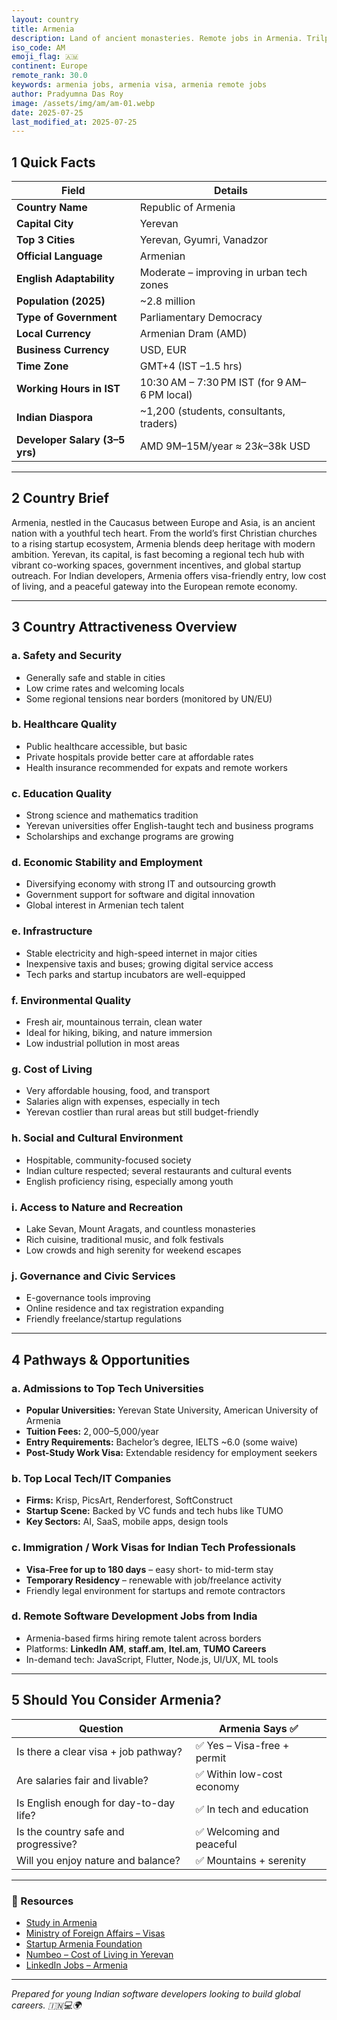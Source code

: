 ```yaml
---
layout: country
title: Armenia
description: Land of ancient monasteries. Remote jobs in Armenia. Trilp AI curated info. Indians in Armenia.
iso_code: AM
emoji_flag: 🇦🇲
continent: Europe
remote_rank: 30.0
keywords: armenia jobs, armenia visa, armenia remote jobs
author: Pradyumna Das Roy
image: /assets/img/am/am-01.webp
date: 2025-07-25
last_modified_at: 2025-07-25
---
```


## 1 Quick Facts

| Field                          | Details                                      |
| ------------------------------ | -------------------------------------------- |
| **Country Name**               | Republic of Armenia                          |
| **Capital City**               | Yerevan                                      |
| **Top 3 Cities**               | Yerevan, Gyumri, Vanadzor                    |
| **Official Language**          | Armenian                                     |
| **English Adaptability**       | Moderate – improving in urban tech zones     |
| **Population (2025)**          | ~2.8 million                                 |
| **Type of Government**         | Parliamentary Democracy                      |
| **Local Currency**             | Armenian Dram (AMD)                          |
| **Business Currency**          | USD, EUR                                     |
| **Time Zone**                  | GMT+4 (IST –1.5 hrs)                         |
| **Working Hours in IST**       | 10:30 AM – 7:30 PM IST (for 9 AM–6 PM local) |
| **Indian Diaspora**            | ~1,200 (students, consultants, traders)      |
| **Developer Salary (3–5 yrs)** | AMD 9M–15M/year ≈ $23k–$38k USD              |

---

## 2 Country Brief

Armenia, nestled in the Caucasus between Europe and Asia, is an ancient nation with a youthful tech heart. From the world’s first Christian churches to a rising startup ecosystem, Armenia blends deep heritage with modern ambition. Yerevan, its capital, is fast becoming a regional tech hub with vibrant co-working spaces, government incentives, and global startup outreach. For Indian developers, Armenia offers visa-friendly entry, low cost of living, and a peaceful gateway into the European remote economy.

---

## 3 Country Attractiveness Overview

### a. Safety and Security

- Generally safe and stable in cities
- Low crime rates and welcoming locals
- Some regional tensions near borders (monitored by UN/EU)

### b. Healthcare Quality

- Public healthcare accessible, but basic
- Private hospitals provide better care at affordable rates
- Health insurance recommended for expats and remote workers

### c. Education Quality

- Strong science and mathematics tradition
- Yerevan universities offer English-taught tech and business programs
- Scholarships and exchange programs are growing

### d. Economic Stability and Employment

- Diversifying economy with strong IT and outsourcing growth
- Government support for software and digital innovation
- Global interest in Armenian tech talent

### e. Infrastructure

- Stable electricity and high-speed internet in major cities
- Inexpensive taxis and buses; growing digital service access
- Tech parks and startup incubators are well-equipped

### f. Environmental Quality

- Fresh air, mountainous terrain, clean water
- Ideal for hiking, biking, and nature immersion
- Low industrial pollution in most areas

### g. Cost of Living

- Very affordable housing, food, and transport
- Salaries align with expenses, especially in tech
- Yerevan costlier than rural areas but still budget-friendly

### h. Social and Cultural Environment

- Hospitable, community-focused society
- Indian culture respected; several restaurants and cultural events
- English proficiency rising, especially among youth

### i. Access to Nature and Recreation

- Lake Sevan, Mount Aragats, and countless monasteries
- Rich cuisine, traditional music, and folk festivals
- Low crowds and high serenity for weekend escapes

### j. Governance and Civic Services

- E-governance tools improving
- Online residence and tax registration expanding
- Friendly freelance/startup regulations

---

## 4 Pathways & Opportunities

### a. Admissions to Top Tech Universities

- **Popular Universities:** Yerevan State University, American University of Armenia
- **Tuition Fees:** $2,000–$5,000/year
- **Entry Requirements:** Bachelor’s degree, IELTS ~6.0 (some waive)
- **Post-Study Work Visa:** Extendable residency for employment seekers

### b. Top Local Tech/IT Companies

- **Firms:** Krisp, PicsArt, Renderforest, SoftConstruct
- **Startup Scene:** Backed by VC funds and tech hubs like TUMO
- **Key Sectors:** AI, SaaS, mobile apps, design tools

### c. Immigration / Work Visas for Indian Tech Professionals

- **Visa-Free for up to 180 days** – easy short- to mid-term stay
- **Temporary Residency** – renewable with job/freelance activity
- Friendly legal environment for startups and remote contractors

### d. Remote Software Development Jobs from India

- Armenia-based firms hiring remote talent across borders
- Platforms: **LinkedIn AM**, **staff.am**, **Itel.am**, **TUMO Careers**
- In-demand tech: JavaScript, Flutter, Node.js, UI/UX, ML tools

---

## 5 Should You Consider Armenia?

| Question                               | Armenia Says ✅             |
| -------------------------------------- | --------------------------- |
| Is there a clear visa + job pathway?   | ✅ Yes – Visa-free + permit |
| Are salaries fair and livable?         | ✅ Within low-cost economy  |
| Is English enough for day-to-day life? | ✅ In tech and education    |
| Is the country safe and progressive?   | ✅ Welcoming and peaceful   |
| Will you enjoy nature and balance?     | ✅ Mountains + serenity     |

---

### 🔗 Resources

- [Study in Armenia](https://studyinarmenia.org/)
- [Ministry of Foreign Affairs – Visas](https://www.mfa.am/en/visa/)
- [Startup Armenia Foundation](https://startuparmenia.am/)
- [Numbeo – Cost of Living in Yerevan](https://www.numbeo.com/cost-of-living/in/Yerevan)
- [LinkedIn Jobs – Armenia](https://www.linkedin.com/jobs/search/?location=Armenia)

---

_Prepared for young Indian software developers looking to build global careers. 🇮🇳💻🌍_
